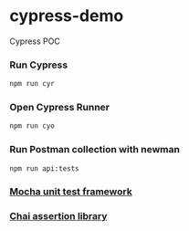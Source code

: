 # cypress-demo

Cypress POC

### Run Cypress

```bash
npm run cyr
```

### Open Cypress Runner

```bash
npm run cyo
```

### Run Postman collection with newman

```bash
npm run api:tests
```

### [Mocha unit test framework](https://mochajs.org/)

### [Chai assertion library](https://www.chaijs.com/guide/styles/#expect)
